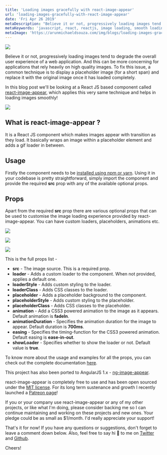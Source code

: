 ```yaml
---
title: 'Loading images gracefully with react-image-appear'
url: 'loading-images-gracefully-with-react-image-appear'
date: 'Fri Apr 26 2019'
metaDescription: "Believe it or not, progressively loading images tend to degrade the overall user experience of a web application. And this can be more concerning for applications that rely heavily on high quality images. To fix this issue, a common technique is to display a placeholder image (for a short span) and replace it with the original image once it has loaded completely.  In this blog post we'll be looking at a React JS based component called react-image-appear, which applies this very same technique and helps in loading images smoothly!"
metaKeywords: 'javascript, react, reactjs, image loading, smooth loading, lazy loading, react-image-appear, javascript development, javascript frameworks'
metaImage: 'https://arunmichaeldsouza.com/img/blogs/loading-images-gracefully-with-react-image-appear/1.png'
---
```


![](/img/blogs/loading-images-gracefully-with-react-image-appear/1.png)

Believe it or not, progressively loading images tend to degrade the overall user experience of a web application. And this can be more concerning for applications that rely heavily on high quality images. To fix this issue, a common technique is to display a placeholder image (for a short span) and replace it with the original image once it has loaded completely.

In this blog post we'll be looking at a React JS based component called [react-image-appear](https://github.com/ArunMichaelDsouza/react-image-appear), which applies this very same technique and helps in loading images smoothly!

![](/img/blogs/loading-images-gracefully-with-react-image-appear/2.gif)

## What is react-image-appear ?

It is a React JS component which makes images appear with transition as they load. It basically wraps an image within a placeholder element and adds a gif loader in between.

## Usage

Firstly the component needs to be [installed using npm or yarn](https://github.com/ArunMichaelDsouza/react-image-appear#installation). Using it in your codebase is pretty straightforward, simply import the component and provide the required **src** prop with any of the available optional props.

## Props

Apart from the required **src** prop there are various optional props that can be used to customise the image loading experience provided by react-image-appear. You can have custom loaders, placeholders, animations etc.

![](/img/blogs/loading-images-gracefully-with-react-image-appear/3.gif)

![](/img/blogs/loading-images-gracefully-with-react-image-appear/4.gif)

![](/img/blogs/loading-images-gracefully-with-react-image-appear/5.gif)

This is the full props list -

- **src** - The image source. This is a required prop.
- **loader** \- Adds a custom loader to the component. When not provided, applies a default one.
- **loaderStyle** - Adds custom styling to the loader.
- **loaderClass** - Adds CSS classes to the loader.
- **placeholder** - Adds a placeholder background to the component.
- **placeholderStyle** - Adds custom styling to the placeholder.
- **placeholderClass** - Adds CSS classes to the placeholder.
- **animation** - Add a CSS3 powered animation to the image as it appears. Default animation is **fadeIn**.
- **animationDuration** \- Specifies the animation duration for the image to appear. Default duration is **700ms**.
- **easing** - Specifies the timing-function for the CSS3 powered animation. Default easing is **ease-in-out**.
- **showLoader** - Specifies whether to show the loader or not. Default value is **true**.

To know more about the usage and examples for all the props, you can check out the complete documentation [here](https://github.com/ArunMichaelDsouza/react-image-appear#props).

This project has also been ported to AngularJS 1.x - [ng-image-appear](https://github.com/ArunMichaelDsouza/ng-image-appear).

react-image-appear is completely free to use and has been open sourced under the [MIT license](https://github.com/ArunMichaelDsouza/react-image-appear#license). For its long term sustenance and growth I recently launched a [Patreon page](https://www.patreon.com/arunmichaeldsouza)!

If you or your company use react-image-appear or any of my other projects, or like what I'm doing, please consider backing me so I can continue maintaining and working on these projects and new ones. Your pledge could be as small as $1/month. I'd really appreciate your support!

That's it for now! If you have any questions or suggestions, don't forget to leave a comment down below. Also, feel free to say hi 👋 to me on [Twitter](https://twitter.com/amdsouza92) and [Github](https://github.com/ArunMichaelDsouza).

Cheers!
